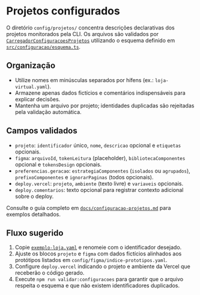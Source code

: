 # Projetos configurados

O diretório `config/projetos/` concentra descrições declarativas dos projetos monitorados pela CLI. Os arquivos são validados por [`CarregadorConfiguracoesProjetos`](../../src/configuracao/leitor-projetos.ts) utilizando o esquema definido em [`src/configuracao/esquema.ts`](../../src/configuracao/esquema.ts).

## Organização
- Utilize nomes em minúsculas separados por hífens (ex.: `loja-virtual.yaml`).
- Armazene apenas dados fictícios e comentários indispensáveis para explicar decisões.
- Mantenha um arquivo por projeto; identidades duplicadas são rejeitadas pela validação automática.

## Campos validados
- `projeto`: `identificador` único, `nome`, `descricao` opcional e `etiquetas` opcionais.
- `figma`: `arquivoId`, `tokenLeitura` (placeholder), `bibliotecaComponentes` opcional e `tokensDesign` opcionais.
- `preferencias.geracao`: `estrategiaComponentes` (`isolados` ou `agrupados`), `prefixoComponentes` e `ignorarPaginas` (todos opcionais).
- `deploy.vercel`: `projeto`, `ambiente` (texto livre) e `variaveis` opcionais.
- `deploy.comentarios`: texto opcional para registrar contexto adicional sobre o deploy.

Consulte o guia completo em [`docs/configuracao-projetos.md`](../../docs/configuracao-projetos.md) para exemplos detalhados.

## Fluxo sugerido
1. Copie [`exemplo-loja.yaml`](exemplo-loja.yaml) e renomeie com o identificador desejado.
2. Ajuste os blocos `projeto` e `figma` com dados fictícios alinhados aos protótipos listados em `config/figma/indice-prototipos.yaml`.
3. Configure `deploy.vercel` indicando o projeto e ambiente da Vercel que receberão o código gerado.
4. Execute `npm run validar:configuracoes` para garantir que o arquivo respeita o esquema e que não existem identificadores duplicados.
